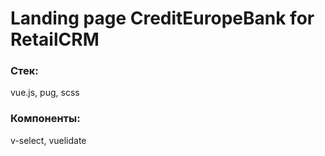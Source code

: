 # Landing page CreditEuropeBank for RetailCRM

### Стек:

vue.js, pug, scss

### Компоненты:

v-select, vuelidate